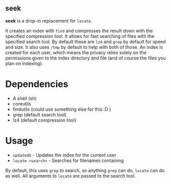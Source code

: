 seek
----

**seek** is a drop-in replacement for `locate`.

It creates an index with `find` and compresses the result down with the specified compression tool. It allows for fast searching of files with the specified search tool. By default these are `lz4` and `grep` by default for speed and size. It also uses `/tmp` by default to help with both of those. An index is created for each user, which means the privacy relies solely on the permissions given to the index directory and file (and of course the files you plan on indexing).

Dependencies
============

- A shell (sh)
- coreutils
- findutils (could use something else for this :D )
- grep (default search tool)
- lz4 (default compression tool)

Usage
=====

- `updatedb` - Updates the index for the current user
- `locate <search>` - Searches for filenames containing <search>

By default, this uses `grep` to search, so anything `grep` can do, `locate` can do as well. All arguments to `locate` are passed to the search tool.
